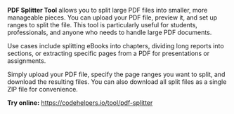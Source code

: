**PDF Splitter Tool** allows you to split large PDF files into smaller, more manageable pieces. You can upload your PDF file, preview it, and set up ranges to split the file. This tool is particularly useful for students, professionals, and anyone who needs to handle large PDF documents.

Use cases include splitting eBooks into chapters, dividing long reports into sections, or extracting specific pages from a PDF for presentations or assignments.

Simply upload your PDF file, specify the page ranges you want to split, and download the resulting files. You can also download all split files as a single ZIP file for convenience.

**Try online:** https://codehelpers.io/tool/pdf-splitter
